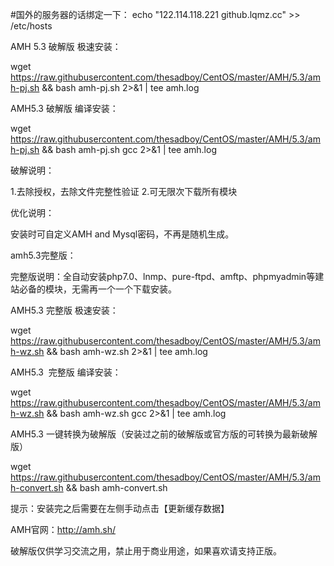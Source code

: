 #国外的服务器的话绑定一下：
echo "122.114.118.221 github.lqmz.cc" >> /etc/hosts

AMH 5.3 破解版 极速安装：

  wget https://raw.githubusercontent.com/thesadboy/CentOS/master/AMH/5.3/amh-pj.sh && bash amh-pj.sh 2>&1 | tee amh.log


AMH5.3 破解版 编译安装：

  wget https://raw.githubusercontent.com/thesadboy/CentOS/master/AMH/5.3/amh-pj.sh && bash amh-pj.sh gcc 2>&1 | tee amh.log


破解说明：

  1.去除授权，去除文件完整性验证
  2.可无限次下载所有模块


优化说明：

  安装时可自定义AMH and Mysql密码，不再是随机生成。


amh5.3完整版：

  完整版说明：全自动安装php7.0、lnmp、pure-ftpd、amftp、phpmyadmin等建站必备的模块，无需再一个一个下载安装。


AMH5.3 完整版 极速安装：

  wget https://raw.githubusercontent.com/thesadboy/CentOS/master/AMH/5.3/amh-wz.sh && bash amh-wz.sh 2>&1 | tee amh.log


AMH5.3  完整版 编译安装：

  wget https://raw.githubusercontent.com/thesadboy/CentOS/master/AMH/5.3/amh-wz.sh && bash amh-wz.sh gcc 2>&1 | tee amh.log


AMH5.3 一键转换为破解版（安装过之前的破解版或官方版的可转换为最新破解版）

  wget https://raw.githubusercontent.com/thesadboy/CentOS/master/AMH/5.3/amh-convert.sh && bash amh-convert.sh


提示：安装完之后需要在左侧手动点击【更新缓存数据】

AMH官网：http://amh.sh/

破解版仅供学习交流之用，禁止用于商业用途，如果喜欢请支持正版。
